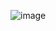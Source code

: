 ![image](https://www.thecrazyprogrammer.com/wp-content/uploads/2015/09/Doubly-Linked-List-in-C-and-C-.gif)

